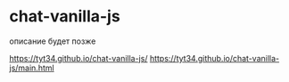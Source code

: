 # chat-vanilla-js

описание будет позже

https://tyt34.github.io/chat-vanilla-js/
https://tyt34.github.io/chat-vanilla-js/main.html
